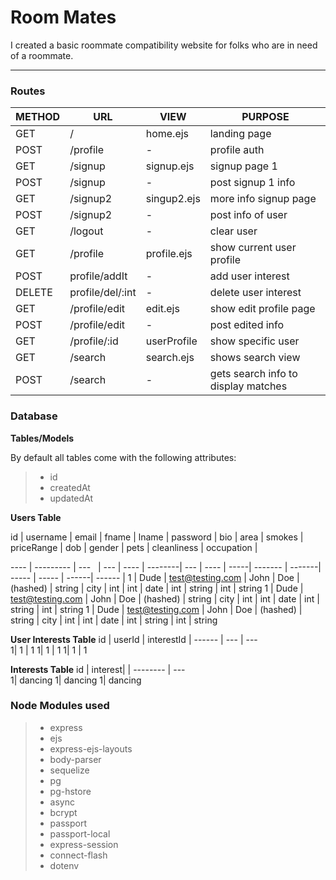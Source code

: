 Room Mates
===================


I created a basic roommate compatibility website for folks who are in need of a roommate.

----------


### Routes


METHOD   | URL      | VIEW        | PURPOSE
-------- | ---      | ---         |  ---     
GET      | /        | home.ejs    | landing page
POST     | /profile | -           | profile auth
GET      | /signup  | signup.ejs  | signup page 1
POST     | /signup  | -           | post signup 1 info
GET      | /signup2 | singup2.ejs | more info signup page
POST     | /signup2 | -           | post info of user
GET      | /logout  | -           | clear user
GET      | /profile | profile.ejs | show current user profile
POST     | profile/addIt    | -           | add user interest
DELETE   | profile/del/:int | -           | delete user interest
GET      | /profile/edit    | edit.ejs    | show edit profile page
POST     | /profile/edit    | -           | post edited info
GET      | /profile/:id     | userProfile | show specific user
GET      | /search           | search.ejs     | shows search view
POST     | /search          | -    | gets search info to display matches






### Database

**Tables/Models** 

By default all tables come with the following attributes:

> - id
> -  createdAt
> - updatedAt


**Users Table**

id   | username  | email | fname | lname | password | bio | area | smokes | priceRange | dob | gender | pets | cleanliness | occupation |

---- | --------- | ---    |  ---  | ---- | --------| --- | ---- | -----| ------- | -------| ----- | ----- | ------|  ------ |
1    | Dude | test@testing.com | John | Doe | (hashed) | string | city | int | int | date | int | string | int | string
1    | Dude | test@testing.com | John | Doe | (hashed) | string | city | int | int | date | int | string | int | string
1    | Dude | test@testing.com | John | Doe | (hashed) | string | city | int | int | date | int | string | int | string

**User Interests Table**
id   | userId | interestId |
------ | ---      | ---    
1| 1 | 1
1| 1 | 1
1| 1 | 1

**Interests Table**
id   | interest| 
| -------- | ---  
1| dancing
1| dancing
1| dancing




### Node Modules used

>- express
>- ejs
>- express-ejs-layouts
>- body-parser
>- sequelize
>- pg
>- pg-hstore
>- async
>- bcrypt
>- passport
>- passport-local
>- express-session
>- connect-flash
>- dotenv
